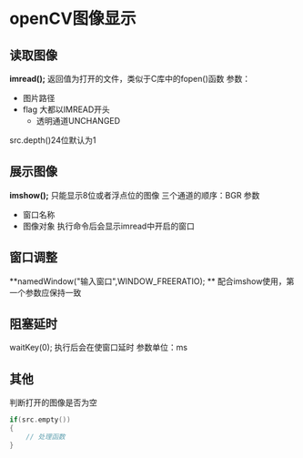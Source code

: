 # openCV图像显示
## 读取图像
**imread();**
返回值为打开的文件，类似于C库中的fopen()函数
参数：
+ 图片路径
+ flag 大都以IMREAD开头
	+ 透明通道UNCHANGED

src.depth()24位默认为1
## 展示图像
**imshow();**
只能显示8位或者浮点位的图像
三个通道的顺序：BGR
参数
+ 窗口名称
+ 图像对象
执行命令后会显示imread中开启的窗口
## 窗口调整
**namedWindow("输入窗口",WINDOW_FREERATIO); **
配合imshow使用，第一个参数应保持一致


## 阻塞延时
waitKey(0);
执行后会在使窗口延时
参数单位：ms
## 其他
判断打开的图像是否为空
~~~c++
if(src.empty())
{
	// 处理函数
}
~~~
